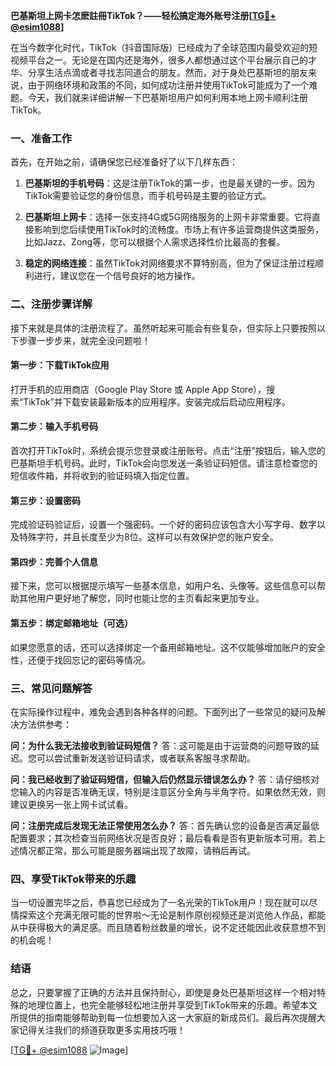 **巴基斯坦上网卡怎麽註冊TikTok？——轻松搞定海外账号注册[[TG💪+ @esim1088](https://t.me/s/esim1088)]**

在当今数字化时代，TikTok（抖音国际版）已经成为了全球范围内最受欢迎的短视频平台之一。无论是在国内还是海外，很多人都想通过这个平台展示自己的才华、分享生活点滴或者寻找志同道合的朋友。然而，对于身处巴基斯坦的朋友来说，由于网络环境和政策的不同，如何成功注册并使用TikTok可能成为了一个难题。今天，我们就来详细讲解一下巴基斯坦用户如何利用本地上网卡顺利注册TikTok。

### 一、准备工作

首先，在开始之前，请确保您已经准备好了以下几样东西：

1. **巴基斯坦的手机号码**：这是注册TikTok的第一步，也是最关键的一步。因为TikTok需要验证您的身份信息，而手机号码是主要的验证方式。
   
2. **巴基斯坦上网卡**：选择一张支持4G或5G网络服务的上网卡非常重要。它将直接影响到您后续使用TikTok时的流畅度。市场上有许多运营商提供这类服务，比如Jazz、Zong等，您可以根据个人需求选择性价比最高的套餐。

3. **稳定的网络连接**：虽然TikTok对网络要求不算特别高，但为了保证注册过程顺利进行，建议您在一个信号良好的地方操作。

### 二、注册步骤详解

接下来就是具体的注册流程了。虽然听起来可能会有些复杂，但实际上只要按照以下步骤一步步来，就完全没问题啦！

#### 第一步：下载TikTok应用

打开手机的应用商店（Google Play Store 或 Apple App Store），搜索“TikTok”并下载安装最新版本的应用程序。安装完成后启动应用程序。

#### 第二步：输入手机号码

首次打开TikTok时，系统会提示您登录或注册账号。点击“注册”按钮后，输入您的巴基斯坦手机号码。此时，TikTok会向您发送一条验证码短信。请注意检查您的短信收件箱，并将收到的验证码填入指定位置。

#### 第三步：设置密码

完成验证码验证后，设置一个强密码。一个好的密码应该包含大小写字母、数字以及特殊字符，并且长度至少为8位。这样可以有效保护您的账户安全。

#### 第四步：完善个人信息

接下来，您可以根据提示填写一些基本信息，如用户名、头像等。这些信息可以帮助其他用户更好地了解您，同时也能让您的主页看起来更加专业。

#### 第五步：绑定邮箱地址（可选）

如果您愿意的话，还可以选择绑定一个备用邮箱地址。这不仅能够增加账户的安全性，还便于找回忘记的密码等情况。

### 三、常见问题解答

在实际操作过程中，难免会遇到各种各样的问题。下面列出了一些常见的疑问及解决方法供参考：

**问：为什么我无法接收到验证码短信？**
答：这可能是由于运营商的问题导致的延迟。您可以尝试重新发送验证码请求，或者联系客服寻求帮助。

**问：我已经收到了验证码短信，但输入后仍然显示错误怎么办？**
答：请仔细核对您输入的内容是否准确无误，特别是注意区分全角与半角字符。如果依然无效，则建议更换另一张上网卡试试看。

**问：注册完成后发现无法正常使用怎么办？**
答：首先确认您的设备是否满足最低配置要求；其次检查当前网络状况是否良好；最后看看是否有更新版本可用。若上述情况都正常，那么可能是服务器端出现了故障，请稍后再试。

### 四、享受TikTok带来的乐趣

当一切设置完毕之后，恭喜您已经成为了一名光荣的TikTok用户！现在就可以尽情探索这个充满无限可能的世界啦～无论是制作原创视频还是浏览他人作品，都能从中获得极大的满足感。而且随着粉丝数量的增长，说不定还能因此收获意想不到的机会呢！

### 结语

总之，只要掌握了正确的方法并且保持耐心，即使是身处巴基斯坦这样一个相对特殊的地理位置上，也完全能够轻松地注册并享受到TikTok带来的乐趣。希望本文所提供的指南能够帮助到每一位想要加入这一大家庭的新成员们。最后再次提醒大家记得关注我们的频道获取更多实用技巧哦！

[[TG💪+ @esim1088](https://t.me/s/esim1088) ![Image](https://i.postimg.cc/4NQfJmqS/Snipaste-2025-05-13-00-14-12.png)]
